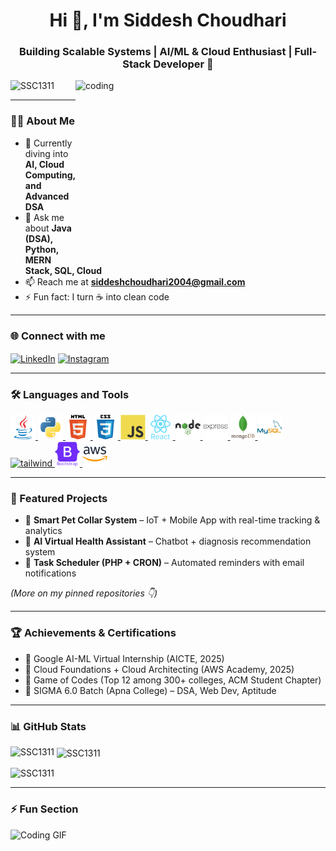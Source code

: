 <h1 align="center">Hi 👋, I'm Siddesh Choudhari</h1>
<h3 align="center">Building Scalable Systems | AI/ML & Cloud Enthusiast | Full-Stack Developer 🚀</h3>

<img align="right" alt="coding" width="400" height="280" src="YOUR_IMAGE_LINK_HERE">

<p align="left"> 
  <img src="https://komarev.com/ghpvc/?username=SSC1311&label=Profile%20views&color=0e75b6&style=flat" alt="SSC1311" /> 
</p>

---

### 👨‍💻 About Me  
- 🌱 Currently diving into **AI, Cloud Computing, and Advanced DSA**  
- 💬 Ask me about **Java (DSA), Python, MERN Stack, SQL, Cloud**  
- 📫 Reach me at **siddeshchoudhari2004@gmail.com**  
- ⚡ Fun fact: I turn ☕ into clean code  

---

### 🌐 Connect with me  
<p align="left">
<a href="https://www.linkedin.com/in/siddesh-choudhari-ssc1311" target="blank"><img align="center" src="https://raw.githubusercontent.com/rahuldkjain/github-profile-readme-generator/master/src/images/icons/Social/linked-in-alt.svg" alt="LinkedIn" height="30" width="40" /></a>
<a href="https://instagram.com/siddesh_sunil_13" target="blank"><img align="center" src="https://raw.githubusercontent.com/rahuldkjain/github-profile-readme-generator/master/src/images/icons/Social/instagram.svg" alt="Instagram" height="30" width="40" /></a>
</p>

---

### 🛠️ Languages and Tools  
<p align="left"> 
  <a href="https://www.java.com" target="_blank"> <img src="https://raw.githubusercontent.com/devicons/devicon/master/icons/java/java-original.svg" alt="java" width="40" height="40"/> </a>
  <a href="https://www.python.org" target="_blank"> <img src="https://raw.githubusercontent.com/devicons/devicon/master/icons/python/python-original.svg" alt="python" width="40" height="40"/> </a>
  <a href="https://developer.mozilla.org/en-US/docs/Web/HTML" target="_blank"> <img src="https://raw.githubusercontent.com/devicons/devicon/master/icons/html5/html5-original-wordmark.svg" alt="html5" width="40" height="40"/> </a>
  <a href="https://www.w3schools.com/css/" target="_blank"> <img src="https://raw.githubusercontent.com/devicons/devicon/master/icons/css3/css3-original-wordmark.svg" alt="css3" width="40" height="40"/> </a>
  <a href="https://developer.mozilla.org/en-US/docs/Web/JavaScript" target="_blank"> <img src="https://raw.githubusercontent.com/devicons/devicon/master/icons/javascript/javascript-original.svg" alt="javascript" width="40" height="40"/> </a>
  <a href="https://reactjs.org/" target="_blank"> <img src="https://raw.githubusercontent.com/devicons/devicon/master/icons/react/react-original-wordmark.svg" alt="react" width="40" height="40"/> </a>
  <a href="https://nodejs.org" target="_blank"> <img src="https://raw.githubusercontent.com/devicons/devicon/master/icons/nodejs/nodejs-original-wordmark.svg" alt="nodejs" width="40" height="40"/> </a>
  <a href="https://expressjs.com" target="_blank"> <img src="https://raw.githubusercontent.com/devicons/devicon/master/icons/express/express-original-wordmark.svg" alt="express" width="40" height="40"/> </a>
  <a href="https://www.mongodb.com/" target="_blank"> <img src="https://raw.githubusercontent.com/devicons/devicon/master/icons/mongodb/mongodb-original-wordmark.svg" alt="mongodb" width="40" height="40"/> </a>
  <a href="https://www.mysql.com/" target="_blank"> <img src="https://raw.githubusercontent.com/devicons/devicon/master/icons/mysql/mysql-original-wordmark.svg" alt="mysql" width="40" height="40"/> </a>
  <a href="https://tailwindcss.com/" target="_blank"> <img src="https://www.vectorlogo.zone/logos/tailwindcss/tailwindcss-icon.svg" alt="tailwind" width="40" height="40"/> </a>
  <a href="https://getbootstrap.com" target="_blank"> <img src="https://raw.githubusercontent.com/devicons/devicon/master/icons/bootstrap/bootstrap-plain-wordmark.svg" alt="bootstrap" width="40" height="40"/> </a>
  <a href="https://aws.amazon.com/" target="_blank"> <img src="https://raw.githubusercontent.com/devicons/devicon/master/icons/amazonwebservices/amazonwebservices-original-wordmark.svg" alt="aws" width="40" height="40"/> </a>
</p>

---

### 🚀 Featured Projects  
- 🔹 **Smart Pet Collar System** – IoT + Mobile App with real-time tracking & analytics  
- 🔹 **AI Virtual Health Assistant** – Chatbot + diagnosis recommendation system  
- 🔹 **Task Scheduler (PHP + CRON)** – Automated reminders with email notifications  

*(More on my pinned repositories 👇)*  

---

### 🏆 Achievements & Certifications  
- 🥇 Google AI-ML Virtual Internship (AICTE, 2025)  
- 🥇 Cloud Foundations + Cloud Architecting (AWS Academy, 2025)  
- 🥇 Game of Codes (Top 12 among 300+ colleges, ACM Student Chapter)  
- 🥇 SIGMA 6.0 Batch (Apna College) – DSA, Web Dev, Aptitude  

---

### 📊 GitHub Stats  
<p><img align="left" src="https://github-readme-stats.vercel.app/api/top-langs?username=SSC1311&show_icons=true&locale=en&layout=compact" alt="SSC1311" /></p>

<p>&nbsp;<img align="center" src="https://github-readme-stats.vercel.app/api?username=SSC1311&show_icons=true&locale=en" alt="SSC1311" /></p>

<p><img align="center" src="https://github-readme-streak-stats.herokuapp.com/?user=SSC1311&" alt="SSC1311" /></p>

---

### ⚡ Fun Section  
![Coding GIF](https://github.com/SSC1311/SSC1311/blob/output/github-contribution-grid-snake.svg)


